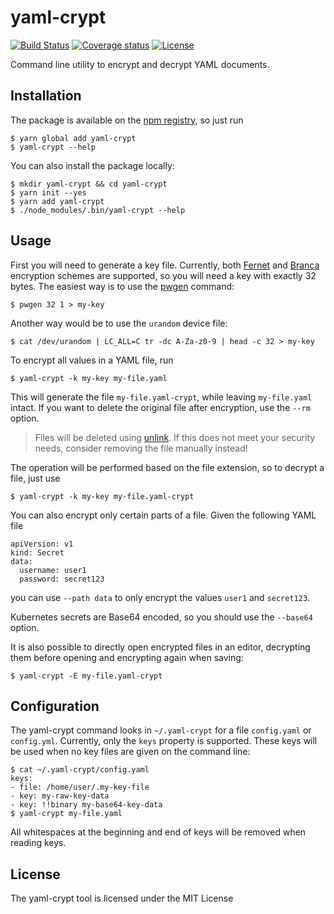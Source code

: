 # yaml-crypt

[![Build Status](https://img.shields.io/travis/pascalgn/yaml-crypt.svg?style=flat-square)](https://travis-ci.org/pascalgn/yaml-crypt)
[![Coverage status](https://img.shields.io/coveralls/github/pascalgn/yaml-crypt.svg?style=flat-square)](https://coveralls.io/github/pascalgn/yaml-crypt)
[![License](https://img.shields.io/badge/license-MIT-blue.svg?style=flat-square)](LICENSE)

Command line utility to encrypt and decrypt YAML documents.

## Installation

The package is available on the [npm registry](https://www.npmjs.com/package/yaml-crypt), so just run

    $ yarn global add yaml-crypt
    $ yaml-crypt --help

You can also install the package locally:

    $ mkdir yaml-crypt && cd yaml-crypt
    $ yarn init --yes
    $ yarn add yaml-crypt
    $ ./node_modules/.bin/yaml-crypt --help

## Usage

First you will need to generate a key file. Currently,
both [Fernet](https://github.com/fernet/spec/blob/master/Spec.md)
and [Branca](https://branca.io/) encryption schemes are supported,
so you will need a key with exactly 32 bytes.
The easiest way is to use the [pwgen](https://linux.die.net/man/1/pwgen) command:

    $ pwgen 32 1 > my-key

Another way would be to use the `urandom` device file:

    $ cat /dev/urandom | LC_ALL=C tr -dc A-Za-z0-9 | head -c 32 > my-key

To encrypt all values in a YAML file, run

    $ yaml-crypt -k my-key my-file.yaml

This will generate the file `my-file.yaml-crypt`, while leaving `my-file.yaml` intact.
If you want to delete the original file after encryption, use the `--rm` option.

> Files will be deleted using [unlink](https://linux.die.net/man/2/unlink).
> If this does not meet your security needs, consider removing the file manually instead!

The operation will be performed based on the file extension, so to decrypt a file,
just use

    $ yaml-crypt -k my-key my-file.yaml-crypt

You can also encrypt only certain parts of a file. Given the following YAML file

    apiVersion: v1
    kind: Secret
    data:
      username: user1
      password: secret123

you can use `--path data` to only encrypt the values `user1` and `secret123`.

Kubernetes secrets are Base64 encoded, so you should use the `--base64` option.

It is also possible to directly open encrypted files in an editor, decrypting them
before opening and encrypting again when saving:

    $ yaml-crypt -E my-file.yaml-crypt

## Configuration

The yaml-crypt command looks in `~/.yaml-crypt` for a file `config.yaml` or `config.yml`.
Currently, only the `keys` property is supported. These keys will be used when no key
files are given on the command line:

    $ cat ~/.yaml-crypt/config.yaml
    keys:
    - file: /home/user/.my-key-file
    - key: my-raw-key-data
    - key: !!binary my-base64-key-data
    $ yaml-crypt my-file.yaml

All whitespaces at the beginning and end of keys will be removed when reading keys.

## License

The yaml-crypt tool is licensed under the MIT License
